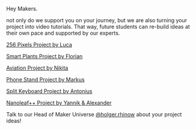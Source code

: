 Hey Makers. 

not only do we support you on your journey, but we are also turning your project into video tutorials. That way, future students can re-build ideas at their own pace and supported by our experts.

[256 Pixels Project by Luca](./projects/256-pixels-project.md)

[Smart Plants Project by Florian](./projects/smart-plants-project.md)

[Aviation Project by Nikita](./projects/aviation-project.md)

[Phone Stand Project by Markus](./projects/phone-stand-project.md)

[Split Keyboard Project by Antonius](./projects/split-keyboard-project.md)

[Nanoleaf++ Project by Yannik & Alexander](./projects/nanoleafplus-project.md)

Talk to our Head of Maker Universe [@holger.rhinow](../team/team.md/#holger-rhinow) about your project ideas! 